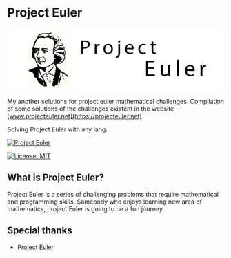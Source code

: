 # Project Euler

![Banner](./.github/assets/banner.jpg)

My another solutions for project euler mathematical challenges.
Compilation of some solutions of the challenges existent in the website [www.projecteuler.net](https://projecteuler.net)

Solving Project Euler with any lang.

[![Project Euler](https://projecteuler.net/profile/Qu1nel.png)](https://projecteuler.net/)

[![License: MIT](https://img.shields.io/github/license/Qu1nel/Cardioid?color=g)](https://opensource.org/licenses/MIT)

## What is Project Euler?

Project Euler is a series of challenging problems that require mathematical and programming skills. Somebody who enjoys learning new area of mathematics, project Euler is going to be a fun journey.


## Special thanks

* [Project Euler](http://projecteuler.net/)
